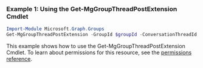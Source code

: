 ### Example 1: Using the Get-MgGroupThreadPostExtension Cmdlet
```powershell
Import-Module Microsoft.Graph.Groups
Get-MgGroupThreadPostExtension -GroupId $groupId -ConversationThreadId $conversationThreadId -PostId $postId -ExtensionId $extensionId
```
This example shows how to use the Get-MgGroupThreadPostExtension Cmdlet.
To learn about permissions for this resource, see the [permissions reference](/graph/permissions-reference).
